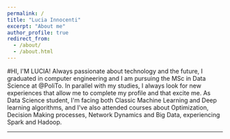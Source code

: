 ```yaml
---
permalink: /
title: "Lucia Innocenti"
excerpt: "About me"
author_profile: true
redirect_from: 
  - /about/
  - /about.html
---
```

#HI, I'M LUCIA!
Always passionate about technology and the future, I graduated in computer engineering and I am pursuing the MSc in Data Science at @PoliTo. 
In parallel with my studies, I always look for new experiences that allow me to complete my profile and that excite me. As Data Science student, I'm facing both Classic Machine Learning and Deep learning algorithms, and I've also attended courses about Optimization, Decision Making processes, Network Dynamics and Big Data, experiencing Spark and Hadoop.

---
